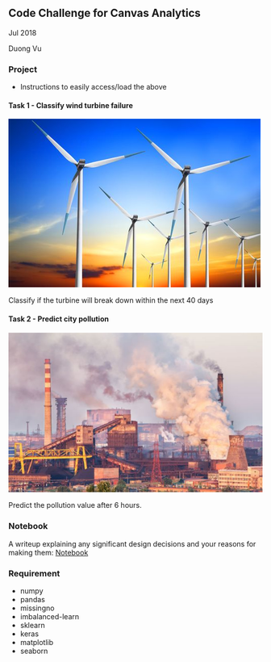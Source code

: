 ## Code Challenge for Canvas Analytics

Jul 2018

Duong Vu



### Project

- Instructions to easily access/load the above

#### Task 1 - Classify wind turbine failure

![](assets/wind_turbine.jpg)

Classify if the turbine will break down within the next 40 days



#### Task 2 - Predict city pollution 

![](assets/polution.PNG)

Predict the pollution value after 6 hours. 



### Notebook

A writeup explaining any significant design decisions and your reasons for making them: [Notebook](doc/notebook.md)



### Requirement

- numpy
- pandas
- missingno
- imbalanced-learn
- sklearn
- keras
- matplotlib
- seaborn